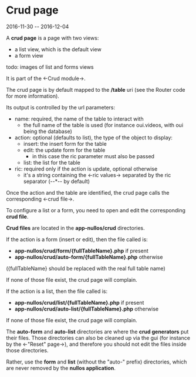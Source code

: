 Crud page
===============
2016-11-30 -- 2016-12-04


A **crud page** is a page with two views:

- a list view, which is the default view
- a form view


todo: images of list and forms views




It is part of the <-Crud module->.

The crud page is by default mapped to the **/table** uri (see the Router code for more information).


Its output is controlled by the url parameters:

- name: required, the name of the table to interact with
    - the full name of the table is used (for instance oui.videos, with oui being the database)
- action: optional (defaults to list), the type of the object to display:
    - insert: the insert form for the table
    - edit: the update form for the table
        - in this case the ric parameter must also be passed
    - list: the list for the table
- ric: required only if the action is update, optional otherwise
    - it's a string containing the <-ric values-> separated by the ric separator (--*-- by default)  
    



Once the action and the table are identified, the crud page calls the corresponding <-crud file->.

To configure a list or a form, you need to open and edit the corresponding **crud file**.

**Crud files** are located in the **app-nullos/crud** directories.

If the action is a form (insert or edit), then the file called is:

- **app-nullos/crud/form/{fullTableName}.php** if present
- **app-nullos/crud/auto-form/{fullTableName}.php** otherwise

({fullTableName} should be replaced with the real full table name)

If none of those file exist, the crud page will complain.

If the action is a list, then the file called is:

- **app-nullos/crud/list/{fullTableName}.php** if present
- **app-nullos/crud/auto-list/{fullTableName}.php** otherwise

If none of those file exist, the crud page will complain.

 
 
 
 
The **auto-form** and **auto-list** directories are where the **crud generators** put their files.
Those directories can also be cleaned up via the gui (for instance by the <-"Reset" page->),
and therefore you should not edit the files inside those directories.

Rather, use the **form** and **list** (without the "auto-" prefix) directories, which are never removed by the **nullos application**.
 
 
 
 
 